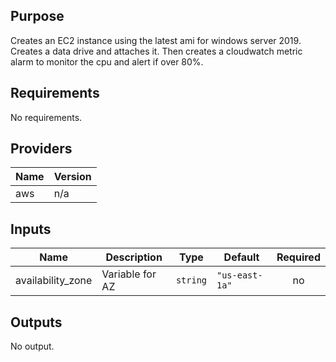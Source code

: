 ## Purpose

Creates an EC2 instance using the latest ami for windows server 2019. Creates a data drive and attaches it. Then creates a cloudwatch metric alarm to monitor the cpu and alert if over 80%.

## Requirements

No requirements.

## Providers

| Name | Version |
|------|---------|
| aws | n/a |

## Inputs

| Name | Description | Type | Default | Required |
|------|-------------|------|---------|:--------:|
| availability\_zone | Variable for AZ | `string` | `"us-east-1a"` | no |

## Outputs

No output.